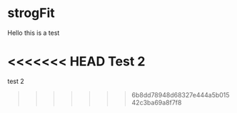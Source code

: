 # strogFit

Hello this is a test

<<<<<<< HEAD
Test 2
=======
test 2
>>>>>>> 6b8dd78948d68327e444a5b01542c3ba69a8f7f8
